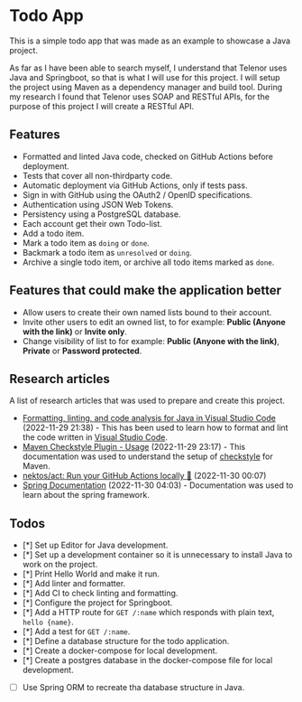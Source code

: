 # Todo App

This is a simple todo app that was made as an example to showcase a Java
project.

As far as I have been able to search myself, I understand that Telenor uses Java
and Springboot, so that is what I will use for this project. I will setup the
project using Maven as a dependency manager and build tool. During my research I
found that Telenor uses SOAP and RESTful APIs, for the purpose of this project I
will create a RESTful API.

## Features

- Formatted and linted Java code, checked on GitHub Actions before deployment.
- Tests that cover all non-thirdparty code.
- Automatic deployment via GitHub Actions, only if tests pass.
- Sign in with GitHub using the OAuth2 / OpenID specifications.
- Authentication using JSON Web Tokens.
- Persistency using a PostgreSQL database.
- Each account get their own Todo-list.
- Add a todo item.
- Mark a todo item as `doing` or `done`.
- Backmark a todo item as `unresolved` or `doing`.
- Archive a single todo item, or archive all todo items marked as `done`.

## Features that could make the application better

- Allow users to create their own named lists bound to their account.
- Invite other users to edit an owned list, to for example: **Public (Anyone
  with the link)** or **Invite only**.
- Change visibility of list to for example: **Public (Anyone with the link)**,
  **Private** or **Password protected**.

## Research articles

A list of research articles that was used to prepare and create this project.

- [Formatting, linting, and code analysis for Java in Visual Studio Code](https://code.visualstudio.com/docs/java/java-linting)
  (2022-11-29 21:38) - This has been used to learn how to format and lint the
  code written in [Visual Studio Code](https://code.visualstudio.com).
- [Maven Checkstyle Plugin - Usage](https://maven.apache.org/plugins/maven-checkstyle-plugin/usage.html)
  (2022-11-29 23:17) - This documentation was used to understand the setup of
  [checkstyle](https://checkstyle.sourceforge.io/) for Maven.
- [nektos/act: Run your GitHub Actions locally 🚀](https://github.com/nektos/act)
  (2022-11-30 00:07)
- [Spring Documentation](https://docs.spring.io) (2022-11-30 04:03) -
  Documentation was used to learn about the spring framework.

## Todos

- [*] Set up Editor for Java development.
- [*] Set up a development container so it is unnecessary to install Java to
  work on the project.
- [*] Print Hello World and make it run.
- [*] Add linter and formatter.
- [*] Add CI to check linting and formatting.
- [*] Configure the project for Springboot.
- [*] Add a HTTP route for `GET /:name` which responds with plain text,
  `hello {name}`.
- [*] Add a test for `GET /:name`.
- [*] Define a database structure for the todo application.
- [*] Create a docker-compose for local development.
- [*] Create a postgres database in the docker-compose file for local development.
- [ ] Use Spring ORM to recreate tha database structure in Java.

